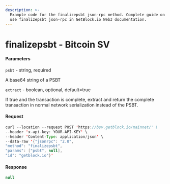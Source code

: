 ```yaml
---
description: >-
  Example code for the finalizepsbt json-rpc method. Сomplete guide on how to
  use finalizepsbt json-rpc in GetBlock.io Web3 documentation.
---
```


# finalizepsbt - Bitcoin SV

#### Parameters

`psbt` - string, required

A base64 string of a PSBT

`extract` - boolean, optional, default=true

If true and the transaction is complete, extract and return the complete transaction in normal network serialization instead of the PSBT.

#### Request

```java
curl --location --request POST 'https://bsv.getblock.io/mainnet/' \ 
--header 'x-api-key: YOUR-API-KEY' \ 
--header 'Content-Type: application/json' \ 
--data-raw '{"jsonrpc": "2.0",
"method": "finalizepsbt",
"params": ["psbt", null],
"id": "getblock.io"}'
```

#### Response

```java
null
```
